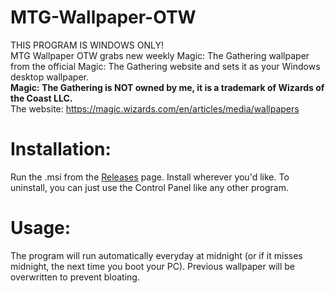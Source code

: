 # MTG-Wallpaper-OTW
THIS PROGRAM IS WINDOWS ONLY! <br />
MTG Wallpaper OTW grabs new weekly Magic: The Gathering wallpaper from the official Magic: The Gathering website and sets it as your Windows desktop wallpaper.<br />
<b>Magic: The Gathering is NOT owned by me, it is a trademark of Wizards of the Coast LLC.</b><br/>
The website: https://magic.wizards.com/en/articles/media/wallpapers

# Installation:
Run the .msi from the <a href="https://github.com/goodtrailer/MTG-Wallpaper-OTW/releases">Releases</a> page. Install wherever you'd like. To uninstall, you can just use the Control Panel like any other program.

# Usage:
The program will run automatically everyday at midnight (or if it misses midnight, the next time you boot your PC). Previous wallpaper will be overwritten to prevent bloating.

